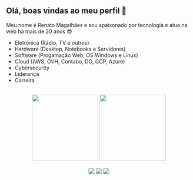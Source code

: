 ## Olá, boas vindas ao meu perfil 👋

Meu nome é Renato Magalhães e sou apaixonado por tecnologia e atuo na web há mais de 20 anos 😎
- Eletrônica (Rádio, TV e outros)
- Hardware (Desktop, Notebooks e Servidores)
- Software (Progamação Web, OS Windows e Linux)
- Cloud (AWS, OVH, Contabo, DO, GCP, Azure)
- Cybersecurity
- Liderança
- Carreira

<br>

<!-- GITHUB STATUS -->
<div align="center">
  <img height="180em" src="https://github-readme-stats.vercel.app/api?username=renatomagalhaes&show_icons=true&theme=dark&include_all_commits=true&count_private=true"/>
  <img height="180em" src="https://github-readme-stats.vercel.app/api/top-langs/?username=renatomagalhaes&layout=compact&langs_count=10&theme=dark"/>
  <!-- TEMAS: dark, radical, merko, gruvbox, tokyonight, onedark, cobalt, synthwave, highcontrast, dracula -->
</div>

<br>

<!-- REDES SOCIAIS -->
<div align="center">
  <a href="https://twitter.com/rsmaster" target="_blank"><img src="https://img.shields.io/badge/-Twitter-%23F56040?style=for-the-badge&logo=twitter&logoColor=white" target="_blank"></a>
  <a href="https://instagram.com/renato.s.magalhaes" target="_blank"><img src="https://img.shields.io/badge/-Instagram-%23E4405F?style=for-the-badge&logo=instagram&logoColor=white" target="_blank"></a>
  <a href="https://www.linkedin.com/in/renato-magalhaes/" target="_blank"><img src="https://img.shields.io/badge/-LinkedIn-%230077B5?style=for-the-badge&logo=linkedin&logoColor=white" target="_blank"></a>  
</div>
